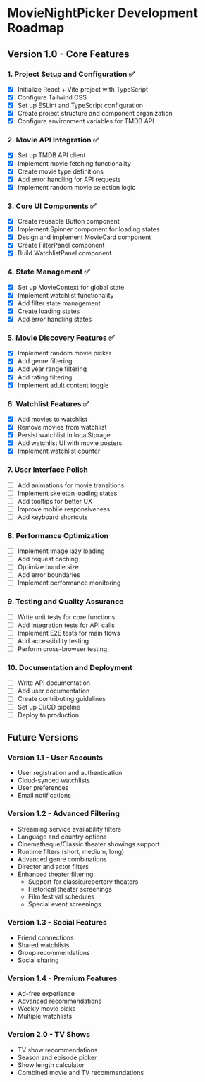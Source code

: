 # MovieNightPicker Development Roadmap

## Version 1.0 - Core Features

### 1. Project Setup and Configuration ✅
- [x] Initialize React + Vite project with TypeScript
- [x] Configure Tailwind CSS
- [x] Set up ESLint and TypeScript configuration
- [x] Create project structure and component organization
- [x] Configure environment variables for TMDB API

### 2. Movie API Integration ✅
- [x] Set up TMDB API client
- [x] Implement movie fetching functionality
- [x] Create movie type definitions
- [x] Add error handling for API requests
- [x] Implement random movie selection logic

### 3. Core UI Components ✅
- [x] Create reusable Button component
- [x] Implement Spinner component for loading states
- [x] Design and implement MovieCard component
- [x] Create FilterPanel component
- [x] Build WatchlistPanel component

### 4. State Management ✅
- [x] Set up MovieContext for global state
- [x] Implement watchlist functionality
- [x] Add filter state management
- [x] Create loading states
- [x] Add error handling states

### 5. Movie Discovery Features ✅
- [x] Implement random movie picker
- [x] Add genre filtering
- [x] Add year range filtering
- [x] Add rating filtering
- [x] Implement adult content toggle

### 6. Watchlist Features ✅
- [x] Add movies to watchlist
- [x] Remove movies from watchlist
- [x] Persist watchlist in localStorage
- [x] Add watchlist UI with movie posters
- [x] Implement watchlist counter

### 7. User Interface Polish
- [ ] Add animations for movie transitions
- [ ] Implement skeleton loading states
- [ ] Add tooltips for better UX
- [ ] Improve mobile responsiveness
- [ ] Add keyboard shortcuts

### 8. Performance Optimization
- [ ] Implement image lazy loading
- [ ] Add request caching
- [ ] Optimize bundle size
- [ ] Add error boundaries
- [ ] Implement performance monitoring

### 9. Testing and Quality Assurance
- [ ] Write unit tests for core functions
- [ ] Add integration tests for API calls
- [ ] Implement E2E tests for main flows
- [ ] Add accessibility testing
- [ ] Perform cross-browser testing

### 10. Documentation and Deployment
- [ ] Write API documentation
- [ ] Add user documentation
- [ ] Create contributing guidelines
- [ ] Set up CI/CD pipeline
- [ ] Deploy to production

## Future Versions

### Version 1.1 - User Accounts
- User registration and authentication
- Cloud-synced watchlists
- User preferences
- Email notifications

### Version 1.2 - Advanced Filtering
- Streaming service availability filters
- Language and country options
- Cinematheque/Classic theater showings support
- Runtime filters (short, medium, long)
- Advanced genre combinations
- Director and actor filters
- Enhanced theater filtering:
  - Support for classic/repertory theaters
  - Historical theater screenings
  - Film festival schedules
  - Special event screenings

### Version 1.3 - Social Features
- Friend connections
- Shared watchlists
- Group recommendations
- Social sharing

### Version 1.4 - Premium Features
- Ad-free experience
- Advanced recommendations
- Weekly movie picks
- Multiple watchlists

### Version 2.0 - TV Shows
- TV show recommendations
- Season and episode picker
- Show length calculator
- Combined movie and TV recommendations